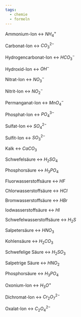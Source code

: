 ```yaml
---
tags:
  - chemie
  - formeln
---
```

Ammonium-Ion <-> $NH_4^+$
<!--SR:!2024-09-14,57,318!2025-03-15,190,320-->

Carbonat-Ion <-> $CO_3^{2-}$
<!--SR:!2025-02-21,166,326!2025-01-04,120,283-->

Hydrogencarbonat-Ion <-> $HCO_3^-$
<!--SR:!2024-11-12,90,280!2024-09-10,4,194-->
Hydroxid-Ion <-> $OH^-$
<!--SR:!2025-01-10,126,306!2025-02-05,150,314-->

Nitrat-Ion <-> $NO_3^-$
<!--SR:!2025-02-15,162,314!2024-10-16,73,286-->

Nitrit-Ion <-> $NO_2^-$
<!--SR:!2025-01-25,141,303!2025-02-21,166,314-->

Permanganat-Ion <-> $MnO_4^-$
<!--SR:!2025-03-06,179,314!2025-02-27,174,320-->

Phosphat-Ion <-> $PO_4^{3-}$
<!--SR:!2024-09-10,50,300!2025-03-01,176,303-->

Sulfat-Ion <-> $SO_4^{2-}$
<!--SR:!2025-01-07,123,283!2025-03-08,181,326-->

Sulfit-Ion <-> $SO_3^{2-}$
<!--SR:!2025-03-26,199,320!2025-02-03,150,314-->

Kalk <-> $CaCO_3$
<!--SR:!2024-09-23,17,260!2024-10-14,73,283-->

Schwefelsäure <-> $H_2SO_4$
<!--SR:!2024-11-07,88,274!2025-01-19,135,283-->

Phosphorsäure <-> $H_3PO_4$
<!--SR:!2025-01-21,137,286!2024-10-30,83,306-->

Fluorwasserstoffsäure <-> $HF$
<!--SR:!2024-09-09,49,300!2024-12-11,117,303-->


Chlorwasserstoffsäure <-> $HCl$
<!--SR:!2025-01-11,127,303!2024-09-09,31,274-->

Bromwasserstoffsäure <-> $HBr$
<!--SR:!2025-03-03,178,320!2025-03-10,183,314-->

Iodwasserstoffsäure <-> $HI$
<!--SR:!2025-02-10,157,319!2025-02-12,157,320-->

Schwefelwasserstoffsäure <-> $H_2S$
<!--SR:!2024-09-27,19,286!2025-01-07,123,299-->

Salpetersäure <-> $HNO_3$
<!--SR:!2024-12-02,108,299!2024-10-14,58,280-->

Kohlensäure <-> $H_2CO_3$
<!--SR:!2025-02-25,170,320!2024-11-07,62,283-->

Schwefelige Säure <-> $H_2SO_3$
<!--SR:!2024-11-18,73,274!2024-10-28,50,243-->

Salpetrige Säure <-> $HNO_2$
<!--SR:!2024-12-26,111,286!2024-10-12,65,254-->

Phosphorsäure <-> $H_3PO_4$
<!--SR:!2024-11-02,86,283!2024-12-15,100,280-->

Oxonium-Ion <-> $H_3O^+$
<!--SR:!2024-09-13,50,306!2024-11-24,102,283-->

Dichromat-Ion <-> $Cr_2O_7^{2-}$
<!--SR:!2024-09-17,40,263!2024-10-01,64,294-->

Oxalat-Ion <-> $C_2O_4^{2-}$
<!--SR:!2024-09-14,51,306!2024-12-04,109,283-->

